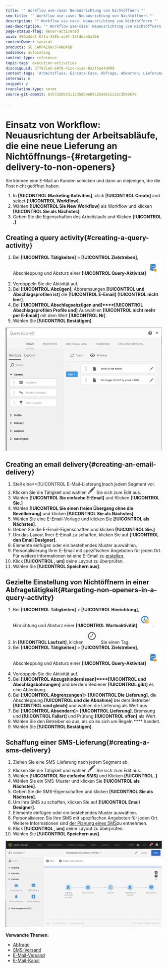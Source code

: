 ```yaml
---
title: '" Workflow use-case: Neuausrichtung von Nichtöffnern "'
seo-title: '" Workflow use-case: Neuausrichtung von Nichtöffnern "'
description: '" Workflow use-case: Neuausrichtung von Nichtöffnern "'
seo-description: '" Workflow use-case: Neuausrichtung von Nichtöffnern "'
page-status-flag: never-activated
uuid: 396a3de1-6ffa-4385-ac9f-15fdeae5a366
contentOwner: sauviat
products: SG_CAMPAIGN/STANDARD
audience: automating
content-type: reference
topic-tags: execution-activities
discoiquuid: 377821e6-69f8-41cc-a1ad-8a2f5ed4d409
context-tags: 'Arbeitsfluss, Einsatz-Case, Abfrage, Abwarten, Lieferung '
internal: n
snippet: y
translation-type: tm+mt
source-git-commit: 035726bbd3112058b9a89525a861521bc3b9867e

---
```



# Einsatz von Workflow: Neuausrichtung der Arbeitsabläufe, die eine neue Lieferung an Nichtöffnungs-{#retargeting-delivery-to-non-openers}

Sie können eine E-Mail an Kunden schicken und dann an diejenigen, die die Post nicht geöffnet haben.

1. In **[!UICONTROL Marketing Activities]**, click **[!UICONTROL Create]** and select **[!UICONTROL Workflow]**.
1. Wählen **[!UICONTROL Sie New Workflow]** als Workflow und klicken **[!UICONTROL Sie als Nächstes]**.
1. Geben Sie die Eigenschaften des Arbeitslaufs und Klicken **[!UICONTROL .]**

## Creating a query activity{#creating-a-query-activity}

1. Bei **[!UICONTROL Tätigkeiten]** &gt; **[!UICONTROL Zielstreben]**, Abschleppung und Absturz einer **[!UICONTROL Query-Aktivität]**![](assets/query.png).
1. Verdoppeln Sie die Aktivität auf.
1. Bei **[!UICONTROL Abzügen]**, Abbremsungen **[!UICONTROL und Abschlagsprofilen ist]** die **[!UICONTROL E-Email]** **[!UICONTROL nicht leer]**.
1. Bei **[!UICONTROL Abschlagsabzügen und]****[!UICONTROL Abschlagsprofilen Profile und]** Auswählen **[!UICONTROL nicht mehr per E-Email]** mit dem Wert **[!UICONTROL Nr]**.
1. Wählen Sie **[!UICONTROL Bestätigen]**.

![](assets/wf-complement-query.png)

## Creating an email delivery{#creating-an-email-delivery}

1. Stell eine**[!UICONTROL E-Mail-Lieferung]nach jedem Segment vor.
1. Klicken Sie die Tätigkeit und wählen ![](assets/edit_darkgrey-24px.png) Sie sich zum Edit aus.
1. Wählen **[!UICONTROL Sie einfache E-Email]** und Klicken **[!UICONTROL Sie.]**
1. Wählen **[!UICONTROL Sie einen freien Übergang ohne die Bevölkerung]** und klicken **[!UICONTROL Sie als Nächstes]**.
1. Wählen Sie eine E-Email-Vorlage und klicken Sie **[!UICONTROL als Nächstes]**.
1. Geben Sie die E-Email-Eigenschaften und klicken **[!UICONTROL Sie.]**
1. Um das Layout Ihrer E-Email zu schaffen, klicken Sie auf **[!UICONTROL den Email Designer]**.
1. Elemente einfügen oder ein bestehendes Muster auswählen.
1. Personalisierung Ihrer E-Email mit spezifischen Angeboten für jeden Ort. Für weitere Informationen ist eine E-Email zu [erstellen](../../designing/using/about-email-content-design.md#designing-an-email-content-from-scratch).
1. Klick **[!UICONTROL , um]** deine Layout zu überprüfen.
1. Wählen Sie **[!UICONTROL Speichern aus]**.

## Gezielte Einstellung von Nichtöffnern in einer Abfragetätigkeit{#targeting-non-openers-in-a-query-activity}

1. Bei **[!UICONTROL Tätigkeiten]** &gt; **[!UICONTROL Hinrichtung]**, Hinrichtung und Absturz einer **[!UICONTROL Warteaktivität]**![](assets/wait.png).
1. In **[!UICONTROL Laufzeit]**, klicken ![](assets/duration-icon.png) Sie einen Tag.
1. Bei **[!UICONTROL Tätigkeiten]** &gt; **[!UICONTROL Zielstreben]**, Abschleppung und Absturz einer **[!UICONTROL Query-Aktivität]**![](assets/query.png).
1. Verdoppeln Sie die Aktivität auf.
1. Bei **[!UICONTROL Abzugshindernissen]****[!UICONTROL und Abschlagsbohrungen]** und bei dem Bediener **[!UICONTROL gibt]** es eine Ablenkung.
1. Bei **[!UICONTROL Abgrenzungen]**&gt; **[!UICONTROL Die Lieferung]**, die Abschleppung **[!UICONTROL und die Abnahme]** bei dem Betreiber **[!UICONTROL sind gleich]** und wählen die Lieferung als Wert aus.
1. Bei **[!UICONTROL Absendern]**&gt; **[!UICONTROL Lieferung]**, Bremsung und **[!UICONTROL Fallart]** und Prüfung **[!UICONTROL offen]** als Wert.
1. Wählen Sie den Betreiber so aus, als ob es sich um Regeln **** handelt.
1. Wählen Sie **[!UICONTROL Bestätigen]**.

## Schaffung einer SMS-Lieferung{#creating-a-sms-delivery}

1. Ziehen Sie eine SMS-Lieferung nach jedem Segment ab.
1. Klicken Sie die Tätigkeit und wählen ![](assets/edit_darkgrey-24px.png) Sie sich zum Edit aus.
1. Wählen **[!UICONTROL Sie einfache SMS]** und Klicken **[!UICONTROL .]**
1. Wählen Sie ein SMS-Muster und klicken Sie **[!UICONTROL als Nächstes]**.
1. Geben Sie die SMS-Eigenschaften und klicken **[!UICONTROL Sie als Nächstes]**.
1. Um Ihre SMS zu schaffen, klicken Sie auf **[!UICONTROL Email Designer]**.
1. Elemente einfügen oder ein bestehendes Muster auswählen.
1. Personalisieren Sie Ihre SMS mit spezifischen Angeboten für jeden Ort.
Weitere Informationen sind [der Planung eines SMS](../../channels/using/creating-an-sms-message.md)zu entnehmen.
1. Klick **[!UICONTROL , um]** deine Layout zu überprüfen.
1. Wählen Sie **[!UICONTROL Speichern aus]**.

![](assets/wf-retargeting-non-openers.png)

**Verwandte Themen:**

* [Abfrage](../../automating/using/query.md)
* [SMS-Versand](../../automating/using/sms-delivery.md)
* [E-Mail-Versand](../../automating/using/email-delivery.md)
* [E-Mail-Kanal](../../channels/using/creating-an-email.md)
